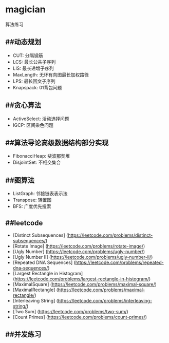 # magician
算法练习

##动态规划
---
*   CUT: 分隔钢筋
*   LCS: 最长公共子序列
*   LIS: 最长递增子序列
*   MaxLength: 无环有向图最长加权路径
*   LPS: 最长回文子序列
*   Knapspack: 01背包问题

##贪心算法
---
*   ActiveSelect: 活动选择问题
*   IGCP: 区间染色问题

##算法导论高级数据结构部分实现
---
*   FibonacciHeap: 斐波那契堆
*   DisjointSet: 不相交集合

##图算法
---
*   ListGraph: 邻接链表表示法
*   Transpose: 转置图
*   BFS: 广度优先搜索

##leetcode
---
*   [Distinct Subsequences] (https://leetcode.com/problems/distinct-subsequences/)
*   [Rotate Image] (https://leetcode.com/problems/rotate-image/)
*   [Ugly Number] (https://leetcode.com/problems/ugly-number/)
*   [Ugly Number II] (https://leetcode.com/problems/ugly-number-ii/)
*   [Repeated DNA Sequences] (https://leetcode.com/problems/repeated-dna-sequences/)
*   [Largest Rectangle in Histogram] (https://leetcode.com/problems/largest-rectangle-in-histogram/)
*   [MaximalSquare] (https://leetcode.com/problems/maximal-square/)
*   [MaximalRectangle] (https://leetcode.com/problems/maximal-rectangle/)
*   [Interleaving String] (https://leetcode.com/problems/interleaving-string/)
*   [Two Sum] (https://leetcode.com/problems/two-sum/)
*   [Count Primes] (https://leetcode.com/problems/count-primes/)

##并发练习
---

